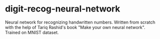 # digit-recog-neural-network
 Neural network for recognizing handwritten numbers. Written from scratch with the help of Tariq Rashid's book "Make your own neural network". Trained on MNIST dataset.
